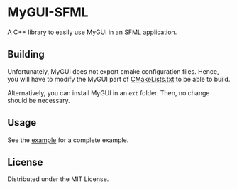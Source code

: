 # MyGUI-SFML

A C++ library to easily use MyGUI in an SFML application.

## Building

Unfortunately, MyGUI does not export cmake configuration files. Hence, you will have to modify the MyGUI part of [CMakeLists.txt](https://github.com/pvigier/MyGUI-SFML/blob/master/CMakeLists.txt) to be able to build.

Alternatively, you can install MyGUI in an `ext` folder. Then, no change should be necessary.

## Usage

See the [example](https://github.com/pvigier/MyGUI-SFML/blob/master/examples/main.cpp) for a complete example.

## License

Distributed under the MIT License.
